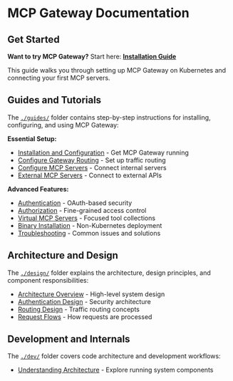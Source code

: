 # MCP Gateway Documentation

## Get Started

**Want to try MCP Gateway?** Start here: **[Installation Guide](./guides/how-to-install-and-configure.md)**

This guide walks you through setting up MCP Gateway on Kubernetes and connecting your first MCP servers.

## Guides and Tutorials

The [`./guides/`](./guides/) folder contains step-by-step instructions for installing, configuring, and using MCP Gateway:

**Essential Setup:**
- [Installation and Configuration](./guides/how-to-install-and-configure.md) - Get MCP Gateway running
- [Configure Gateway Routing](./guides/configure-mcp-gateway-listener-and-router.md) - Set up traffic routing
- [Configure MCP Servers](./guides/configure-mcp-servers.md) - Connect internal servers
- [External MCP Servers](./guides/external-mcp-server.md) - Connect to external APIs

**Advanced Features:**
- [Authentication](./guides/authentication.md) - OAuth-based security
- [Authorization](./guides/authorization.md) - Fine-grained access control  
- [Virtual MCP Servers](./guides/virtual-mcp-servers.md) - Focused tool collections
- [Binary Installation](./guides/binary-install.md) - Non-Kubernetes deployment
- [Troubleshooting](./guides/troubleshooting.md) - Common issues and solutions

## Architecture and Design

The [`./design/`](./design/) folder explains the architecture, design principles, and component responsibilities:

- [Architecture Overview](./design/overview.md) - High-level system design
- [Authentication Design](./design/auth-phase-1.md) - Security architecture
- [Routing Design](./design/routing.md) - Traffic routing concepts
- [Request Flows](./design/flows.md) - How requests are processed

## Development and Internals

The [`./dev/`](./dev/) folder covers code architecture and development workflows:

- [Understanding Architecture](./dev/understanding-mcp-gateway-architecture.md) - Explore running system components
